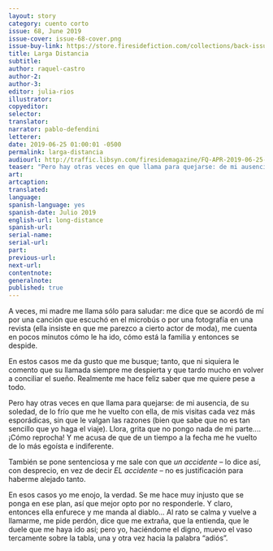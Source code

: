 ```yaml
---
layout: story
category: cuento corto
issue: 68, June 2019
issue-cover: issue-68-cover.png
issue-buy-link: https://store.firesidefiction.com/collections/back-issues/products/fireside-magazine-issue-68-june-2019
title: Larga Distancia
subtitle:
author: raquel-castro
author-2:
author-3:
editor: julia-rios
illustrator:
copyeditor:
selector:
translator:
narrator: pablo-defendini
letterer:
date: 2019-06-25 01:00:01 -0500
permalink: larga-distancia
audiourl: http://traffic.libsyn.com/firesidemagazine/FQ-APR-2019-06-25-larga-distancia.mp3
teaser: "Pero hay otras veces en que llama para quejarse: de mi ausencia, de su soledad, de lo frío que me he vuelto con ella..."
art:
artcaption:
translated:
language:
spanish-language: yes
spanish-date: Julio 2019
english-url: long-distance
spanish-url:
serial-name:
serial-url:
part:
previous-url:
next-url:
contentnote:
generalnote:
published: true
---
```


A veces, mi madre me llama sólo para saludar: me dice que se acordó de mí por una canción que escuchó en el microbús o por una fotografía en una revista (ella insiste en que me parezco a cierto actor de moda), me cuenta en pocos minutos cómo le ha ido, cómo está la familia y entonces se despide.

En estos casos me da gusto que me busque; tanto, que ni siquiera le comento que su llamada siempre me despierta y que tardo mucho en volver a conciliar el sueño. Realmente me hace feliz saber que me quiere pese a todo.

Pero hay otras veces en que llama para quejarse: de mi ausencia, de su soledad, de lo frío que me he vuelto con ella, de mis visitas cada vez más esporádicas, sin que le valgan las razones (bien que sabe que no es tan sencillo que yo haga el viaje). Llora, grita que no pongo nada de mi parte.... ¡Cómo reprocha! Y me acusa de que de un tiempo a la fecha me he vuelto de lo más egoísta e indiferente.

También se pone sentenciosa y me sale con que _un accidente_ – lo dice así, con desprecio, en vez de decir _EL accidente_ – no es justificación para haberme alejado tanto.

En esos casos yo me enojo, la verdad. Se me hace muy injusto que se ponga en ese plan, así que mejor opto por no responderle. Y claro, entonces ella enfurece y me manda al diablo... Al rato se calma y vuelve a llamarme, me pide perdón, dice que me extraña, que la entienda, que le duele que me haya ido así; pero yo, haciéndome el digno, muevo el vaso tercamente sobre la tabla, una y otra vez hacia la palabra “adiós”.
